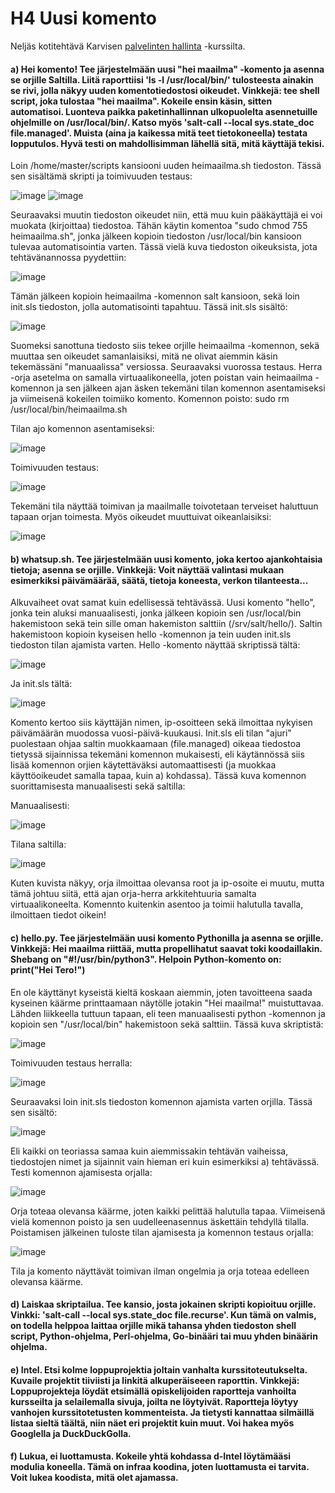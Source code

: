 # H4 Uusi komento

Neljäs kotitehtävä Karvisen [palvelinten hallinta](https://terokarvinen.com/2021/configuration-management-systems-palvelinten-hallinta-ict4tn022-spring-2021/#h3-versionhallinta) -kurssilta.

#### a) Hei komento! Tee järjestelmään uusi "hei maailma" -komento ja asenna se orjille Saltilla. Liitä raporttiisi 'ls -l /usr/local/bin/' tulosteesta ainakin se rivi, jolla näkyy uuden komentotiedostosi oikeudet. Vinkkejä: tee shell script, joka tulostaa "hei maailma". Kokeile ensin käsin, sitten automatisoi. Luonteva paikka paketinhallinnan ulkopuolelta asennetuille ohjelmille on /usr/local/bin/. Katso myös 'salt-call --local sys.state_doc file.managed'. Muista (aina ja kaikessa mitä teet tietokoneella) testata lopputulos. Hyvä testi on mahdollisimman lähellä sitä, mitä käyttäjä tekisi.
 
Loin /home/master/scripts kansiooni uuden heimaailma.sh tiedoston. Tässä sen sisältämä skripti ja toimivuuden testaus:

![image](https://user-images.githubusercontent.com/82265726/115955614-520b7e00-a500-11eb-8189-98d31707a793.png)
![image](https://user-images.githubusercontent.com/82265726/115955200-d6a8cd00-a4fd-11eb-900b-ed9b64173ded.png)

Seuraavaksi muutin tiedoston oikeudet niin, että muu kuin pääkäyttäjä ei voi muokata (kirjoittaa) tiedostoa. Tähän käytin komentoa "sudo chmod 755 heimaailma.sh", jonka jälkeen kopioin tiedoston /usr/local/bin kansioon tulevaa automatisointia varten. Tässä vielä kuva tiedoston oikeuksista, jota tehtävänannossa pyydettiin: 

![image](https://user-images.githubusercontent.com/82265726/115955761-45d3f080-a501-11eb-9ef7-6b7b3c0e57ac.png)

Tämän jälkeen kopioin heimaailma -komennon salt kansioon, sekä loin init.sls tiedoston, jolla automatisointi tapahtuu. Tässä init.sls sisältö: 

![image](https://user-images.githubusercontent.com/82265726/115957559-d9aaba00-a50b-11eb-971e-9f6483e4d1ea.png)


Suomeksi sanottuna tiedosto siis tekee orjille heimaailma -komennon, sekä muuttaa sen oikeudet samanlaisiksi, mitä ne olivat aiemmin käsin tekemässäni "manuaalissa" versiossa. Seuraavaksi vuorossa testaus. Herra -orja asetelma on samalla virtuaalikoneella, joten poistan vain heimaailma -komennon ja sen jälkeen ajan äsken tekemäni tilan komennon asentamiseksi ja viimeisenä kokeilen toimiiko komento. Komennon poisto: sudo rm /usr/local/bin/heimaailma.sh

Tilan ajo komennon asentamiseksi:

![image](https://user-images.githubusercontent.com/82265726/115957603-1eceec00-a50c-11eb-838d-8b40bd307e7c.png)


Toimivuuden testaus:

![image](https://user-images.githubusercontent.com/82265726/115960845-4cbc2c80-a51c-11eb-9fd3-d70b36413b20.png)

Tekemäni tila näyttää toimivan ja maailmalle toivotetaan terveiset haluttuun tapaan orjan toimesta. Myös oikeudet muuttuivat oikeanlaisiksi:

![image](https://user-images.githubusercontent.com/82265726/115957835-6c982400-a50d-11eb-86f1-53eb7e784b51.png)





#### b) whatsup.sh. Tee järjestelmään uusi komento, joka kertoo ajankohtaisia tietoja; asenna se orjille. Vinkkejä: Voit näyttää valintasi mukaan esimerkiksi päivämäärää, säätä, tietoja koneesta, verkon tilanteesta...

Alkuvaiheet ovat samat kuin edellisessä tehtävässä. Uusi komento "hello", jonka tein aluksi manuaalisesti, jonka jälkeen kopioin sen /usr/local/bin hakemistoon sekä tein sille oman hakemiston salttiin (/srv/salt/hello/). Saltin hakemistoon kopioin kyseisen hello -komennon ja tein uuden init.sls tiedoston tilan ajamista varten. Hello -komento näyttää skriptissä tältä:

![image](https://user-images.githubusercontent.com/82265726/115960406-e59d7880-a519-11eb-80fb-c12542e0ce85.png)

Ja init.sls tältä:

![image](https://user-images.githubusercontent.com/82265726/115960490-62c8ed80-a51a-11eb-9b13-d6a7391acc6c.png)


Komento kertoo siis käyttäjän nimen, ip-osoitteen sekä ilmoittaa nykyisen päivämäärän muodossa vuosi-päivä-kuukausi. Init.sls eli tilan "ajuri" puolestaan ohjaa saltin muokkaamaan (file.managed) oikeaa tiedostoa tietyssä sijainnissa tekemäni komennon mukaisesti, eli käytännössä siis lisää komennon orjien käytettäväksi automaattisesti (ja muokkaa käyttöoikeudet samalla tapaa, kuin a) kohdassa). Tässä kuva komennon suorittamisesta manuaalisesti sekä saltilla:

Manuaalisesti:

![image](https://user-images.githubusercontent.com/82265726/115960646-5002e880-a51b-11eb-8094-52926fb5c307.png)

Tilana saltilla:

![image](https://user-images.githubusercontent.com/82265726/115960689-89d3ef00-a51b-11eb-9dc6-fee0b098427b.png)

Kuten kuvista näkyy, orja ilmoittaa olevansa root ja ip-osoite ei muutu, mutta tämä johtuu siitä, että ajan orja-herra arkkitehtuuria samalta virtuaalikoneelta. Komennto kuitenkin asentoo ja toimii halutulla tavalla, ilmoittaen tiedot oikein!




#### c) hello.py. Tee järjestelmään uusi komento Pythonilla ja asenna se orjille. Vinkkejä: Hei maailma riittää, mutta propellihatut saavat toki koodaillakin. Shebang on "#!/usr/bin/python3". Helpoin Python-komento on: print("Hei Tero!")

En ole käyttänyt kyseistä kieltä koskaan aiemmin, joten tavoitteena saada kyseinen käärme printtaamaan näytölle jotakin "Hei maailma!" muistuttavaa. Lähden liikkeella tuttuun tapaan, eli teen manuaalisesti python -komennon ja kopioin sen "/usr/local/bin" hakemistoon sekä salttiin. Tässä kuva skriptistä:

![image](https://user-images.githubusercontent.com/82265726/115961660-0e287100-a520-11eb-9423-9369cc4fdac3.png)

Toimivuuden testaus herralla:

![image](https://user-images.githubusercontent.com/82265726/115961891-2c42a100-a521-11eb-9d7a-77fad4ff94ec.png)

Seuraavaksi loin init.sls tiedoston komennon ajamista varten orjilla. Tässä sen sisältö:

![image](https://user-images.githubusercontent.com/82265726/115961930-76c41d80-a521-11eb-940a-7e244dde4025.png)

Eli kaikki on teoriassa samaa kuin aiemmissakin tehtävän vaiheissa, tiedostojen nimet ja sijainnit vain hieman eri kuin esimerkiksi a) tehtävässä. Testi komennon ajamisesta orjalla:

![image](https://user-images.githubusercontent.com/82265726/115961970-b854c880-a521-11eb-98eb-600aba4b4a31.png)

Orja toteaa olevansa käärme, joten kaikki pelittää halutulla tapaa. Viimeisenä vielä komennon poisto ja sen uudelleenasennus äskettäin tehdyllä tilalla. Poistamisen jälkeinen tuloste tilan ajamisesta ja komennon testaus orjalla:

![image](https://user-images.githubusercontent.com/82265726/115962104-695b6300-a522-11eb-8372-d12dd04a4973.png)

Tila ja komento näyttävät toimivan ilman ongelmia ja orja toteaa edelleen olevansa käärme.






#### d) Laiskaa skriptailua. Tee kansio, josta jokainen skripti kopioituu orjille. Vinkki: 'salt-call --local sys.state_doc file.recurse'. Kun tämä on valmis, on todella helppoa laittaa orjille mikä tahansa yhden tiedoston shell script, Python-ohjelma, Perl-ohjelma, Go-binääri tai muu yhden binäärin ohjelma.

#### e) Intel. Etsi kolme loppuprojektia joltain vanhalta kurssitoteutukselta. Kuvaile projektit tiiviisti ja linkitä alkuperäiseeen raporttin. Vinkkejä: Loppuprojekteja löydät etsimällä opiskelijoiden raportteja vanhoilta kursseilta ja selailemalla sivuja, joilta ne löytyivät. Raportteja löytyy vanhojen kurssitotetusten kommenteista. Ja tietysti kannattaa silmäillä listaa sieltä täältä, niin näet eri projektit kuin muut. Voi hakea myös Googlella ja DuckDuckGolla.

#### f) Lukua, ei luottamusta. Kokeile yhtä kohdassa d-Intel löytämääsi modulia koneella. Tämä on infraa koodina, joten luottamusta ei tarvita. Voit lukea koodista, mitä olet ajamassa.
